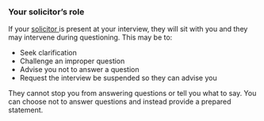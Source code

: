 ###  Your solicitor’s role

If your [ solicitor ](/en/justice/courtroom/solicitors/) is present at your
interview, they will sit with you and they may intervene during questioning.
This may be to:

  * Seek clarification 
  * Challenge an improper question 
  * Advise you not to answer a question 
  * Request the interview be suspended so they can advise you 

They cannot stop you from answering questions or tell you what to say. You can
choose not to answer questions and instead provide a prepared statement.
